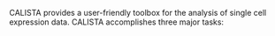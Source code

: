 
CALISTA provides a user-friendly toolbox for the analysis of single cell expression data. CALISTA accomplishes three major tasks: 
